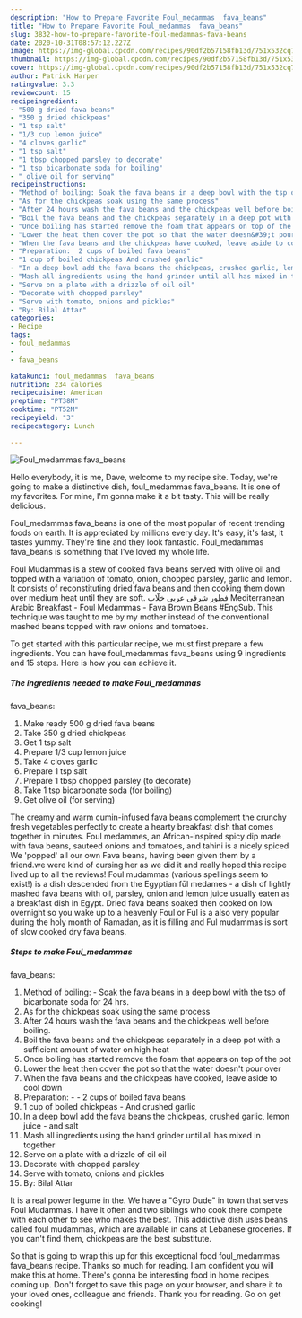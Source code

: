 ```yaml
---
description: "How to Prepare Favorite Foul_medammas  fava_beans"
title: "How to Prepare Favorite Foul_medammas  fava_beans"
slug: 3832-how-to-prepare-favorite-foul-medammas-fava-beans
date: 2020-10-31T08:57:12.227Z
image: https://img-global.cpcdn.com/recipes/90df2b57158fb13d/751x532cq70/foul_medammas-fava_beans-recipe-main-photo.jpg
thumbnail: https://img-global.cpcdn.com/recipes/90df2b57158fb13d/751x532cq70/foul_medammas-fava_beans-recipe-main-photo.jpg
cover: https://img-global.cpcdn.com/recipes/90df2b57158fb13d/751x532cq70/foul_medammas-fava_beans-recipe-main-photo.jpg
author: Patrick Harper
ratingvalue: 3.3
reviewcount: 15
recipeingredient:
- "500 g dried fava beans"
- "350 g dried chickpeas"
- "1 tsp salt"
- "1/3 cup lemon juice"
- "4 cloves garlic"
- "1 tsp salt"
- "1 tbsp chopped parsley to decorate"
- "1 tsp bicarbonate soda for boiling"
- " olive oil for serving"
recipeinstructions:
- "Method of boiling: Soak the fava beans in a deep bowl with the tsp of bicarbonate soda for 24 hrs."
- "As for the chickpeas soak using the same process"
- "After 24 hours wash the fava beans and the chickpeas well before boiling."
- "Boil the fava beans and the chickpeas separately in a deep pot with a sufficient amount of water on high heat"
- "Once boiling has started remove the foam that appears on top of the pot"
- "Lower the heat then cover the pot so that the water doesn&#39;t pour over"
- "When the fava beans and the chickpeas have cooked, leave aside to cool down"
- "Preparation:  2 cups of boiled fava beans"
- "1 cup of boiled chickpeas And crushed garlic"
- "In a deep bowl add the fava beans the chickpeas, crushed garlic, lemon juice  and salt"
- "Mash all ingredients using the hand grinder until all has mixed in together"
- "Serve on a plate with a drizzle of oil oil"
- "Decorate with chopped parsley"
- "Serve with tomato, onions and pickles"
- "By: Bilal Attar"
categories:
- Recipe
tags:
- foul_medammas
- 
- fava_beans

katakunci: foul_medammas  fava_beans 
nutrition: 234 calories
recipecuisine: American
preptime: "PT38M"
cooktime: "PT52M"
recipeyield: "3"
recipecategory: Lunch

---
```



![Foul_medammas 
fava_beans](https://img-global.cpcdn.com/recipes/90df2b57158fb13d/751x532cq70/foul_medammas-fava_beans-recipe-main-photo.jpg)

Hello everybody, it is me, Dave, welcome to my recipe site. Today, we're going to make a distinctive dish, foul_medammas 
fava_beans. It is one of my favorites. For mine, I'm gonna make it a bit tasty. This will be really delicious.

Foul_medammas 
fava_beans is one of the most popular of recent trending foods on earth. It is appreciated by millions every day. It's easy, it's fast, it tastes yummy. They're fine and they look fantastic. Foul_medammas 
fava_beans is something that I've loved my whole life.

Foul Mudammas is a stew of cooked fava beans served with olive oil and topped with a variation of tomato, onion, chopped parsley, garlic and lemon. It consists of reconstituting dried fava beans and then cooking them down over medium heat until they are soft. فطور شرقي عربي خلّاب Mediterranean Arabic Breakfast - Foul Medammas - Fava Brown Beans #EngSub. This technique was taught to me by my mother instead of the conventional mashed beans topped with raw onions and tomatoes.


To get started with this particular recipe, we must first prepare a few ingredients. You can have foul_medammas 
fava_beans using 9 ingredients and 15 steps. Here is how you can achieve it.

<!--inarticleads1-->

##### The ingredients needed to make Foul_medammas 
fava_beans:

1. Make ready 500 g dried fava beans
1. Take 350 g dried chickpeas
1. Get 1 tsp salt
1. Prepare 1/3 cup lemon juice
1. Take 4 cloves garlic
1. Prepare 1 tsp salt
1. Prepare 1 tbsp chopped parsley (to decorate)
1. Take 1 tsp bicarbonate soda (for boiling)
1. Get  olive oil (for serving)


The creamy and warm cumin-infused fava beans complement the crunchy fresh vegetables perfectly to create a hearty breakfast dish that comes together in minutes. Foul medammes, an African-inspired spicy dip made with fava beans, sauteed onions and tomatoes, and tahini is a nicely spiced We &#39;popped&#39; all our own Fava beans, having been given them by a friend.we were kind of cursing her as we did it and really hoped this recipe lived up to all the reviews! Foul mudammas (various spellings seem to exist!) is a dish descended from the Egyptian fūl medames - a dish of lightly mashed fava beans with oil, parsley, onion and lemon juice usually eaten as a breakfast dish in Egypt. Dried fava beans soaked then cooked on low overnight so you wake up to a heavenly Foul or Ful is a also very popular during the holy month of Ramadan, as it is filling and Ful mudammas is sort of slow cooked dry fava beans. 

<!--inarticleads2-->

##### Steps to make Foul_medammas 
fava_beans:

1. Method of boiling: - Soak the fava beans in a deep bowl with the tsp of bicarbonate soda for 24 hrs.
1. As for the chickpeas soak using the same process
1. After 24 hours wash the fava beans and the chickpeas well before boiling.
1. Boil the fava beans and the chickpeas separately in a deep pot with a sufficient amount of water on high heat
1. Once boiling has started remove the foam that appears on top of the pot
1. Lower the heat then cover the pot so that the water doesn&#39;t pour over
1. When the fava beans and the chickpeas have cooked, leave aside to cool down
1. Preparation: -  - 2 cups of boiled fava beans
1. 1 cup of boiled chickpeas - And crushed garlic
1. In a deep bowl add the fava beans the chickpeas, crushed garlic, lemon juice  - and salt
1. Mash all ingredients using the hand grinder until all has mixed in together
1. Serve on a plate with a drizzle of oil oil
1. Decorate with chopped parsley
1. Serve with tomato, onions and pickles
1. By: Bilal Attar


It is a real power legume in the. We have a &#34;Gyro Dude&#34; in town that serves Foul Mudammas. I have it often and two siblings who cook there compete with each other to see who makes the best. This addictive dish uses beans called foul mudammas, which are available in cans at Lebanese groceries. If you can&#39;t find them, chickpeas are the best substitute. 

So that is going to wrap this up for this exceptional food foul_medammas 
fava_beans recipe. Thanks so much for reading. I am confident you will make this at home. There's gonna be interesting food in home recipes coming up. Don't forget to save this page on your browser, and share it to your loved ones, colleague and friends. Thank you for reading. Go on get cooking!
